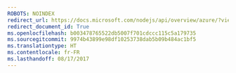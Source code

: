 ```yaml
---
ROBOTS: NOINDEX
redirect_url: https://docs.microsoft.com/nodejs/api/overview/azure/?view=azure-node-2.0.0
redirect_document_id: True
ms.openlocfilehash: b003478765522db5007f701cdccc115c5a179735
ms.sourcegitcommit: 9974b43899e98df10253738dab5b09b484ac1bf5
ms.translationtype: HT
ms.contentlocale: fr-FR
ms.lasthandoff: 08/17/2017
---
```

